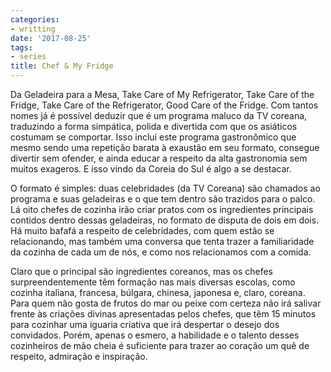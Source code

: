 ```yaml
---
categories:
- writting
date: '2017-08-25'
tags:
- series
title: Chef & My Fridge
---
```


Da Geladeira para a Mesa, Take Care of My Refrigerator, Take Care of the Fridge, Take Care of the Refrigerator, Good Care of the Fridge. Com tantos nomes já é possível deduzir que é um programa maluco da TV coreana, traduzindo a forma simpática, polida e divertida com que os asiáticos costumam se comportar. Isso inclui este programa gastronômico que mesmo sendo uma repetição barata à exaustão em seu formato, consegue divertir sem ofender, e ainda educar a respeito da alta gastronomia sem muitos exageros. E isso vindo da Coreia do Sul é algo a se destacar.

O formato é simples: duas celebridades (da TV Coreana) são chamados ao programa e suas geladeiras e o que tem dentro são trazidos para o palco. Lá oito chefes de cozinha irão criar pratos com os ingredientes principais contidos dentro dessas geladeiras, no formato de disputa de dois em dois. Há muito bafafá a respeito de celebridades, com quem estão se relacionando, mas também uma conversa que tenta trazer a familiaridade da cozinha de cada um de nós, e como nos relacionamos com a comida.

Claro que o principal são ingredientes coreanos, mas os chefes surpreendentemente têm formação nas mais diversas escolas, como cozinha italiana, francesa, búlgara, chinesa, japonesa e, claro, coreana. Para quem não gosta de frutos do mar ou peixe com certeza não irá salivar frente às criações divinas apresentadas pelos chefes, que têm 15 minutos para cozinhar uma iguaria criativa que irá despertar o desejo dos convidados. Porém, apenas o esmero, a habilidade e o talento desses cozinheiros de mão cheia é suficiente para trazer ao coração um quê de respeito, admiração e inspiração.